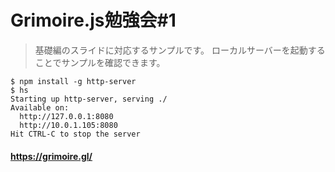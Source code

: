 # Grimoire.js勉強会#1

> 基礎編のスライドに対応するサンプルです。
> ローカルサーバーを起動することでサンプルを確認できます。

```
$ npm install -g http-server
$ hs
Starting up http-server, serving ./
Available on:
  http://127.0.0.1:8080
  http://10.0.1.105:8080
Hit CTRL-C to stop the server
```

#### https://grimoire.gl/